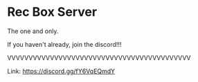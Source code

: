   # Rec Box Server
The one and only.

If you haven't already, join the discord!!!

VVVVVVVVVVVVVVVVVVVVVVVVVVVVVVVVVVVVVVVVVVV

Link: https://discord.gg/fY6VqEQmdY
